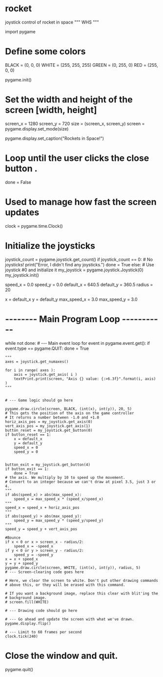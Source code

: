 # rocket
joystick control of rocket in space
"""
WHS
"""
 
import pygame
 
# Define some colors
BLACK = (0, 0, 0)
WHITE = (255, 255, 255)
GREEN = (0, 255, 0)
RED = (255, 0, 0)
 
pygame.init()
 
# Set the width and height of the screen [width, height]

screen_x = 1280
screen_y = 720
size = (screen_x, screen_y)
screen = pygame.display.set_mode(size)
 
pygame.display.set_caption("Rockets in Space!")
 
# Loop until the user clicks the close button .
done = False 
 
# Used to manage how fast the screen updates
clock = pygame.time.Clock()

# Initialize the joysticks
joystick_count = pygame.joystick.get_count()
if joystick_count == 0:
    # No joysticks!
    print("Error, I didn't find any joysticks.")
    done = True
else:
    # Use joystick #0 and initialize it
    my_joystick = pygame.joystick.Joystick(0)
    my_joystick.init()

speed_x = 0.0
speed_y = 0.0
default_x = 640.5
default_y = 360.5
radius = 20

x = default_x
y = default_y
max_speed_x = 3.0
max_speed_y = 3.0

# -------- Main Program Loop -----------
while not done:
    # --- Main event loop
    for event in pygame.event.get():
        if event.type == pygame.QUIT:
            done = True

    """
    axes = joystick.get_numaxes()
       
    for i in range( axes ):
        axis = joystick.get_axis( i )
        textPrint.print(screen, "Axis {} value: {:>6.3f}".format(i, axis) )
    """

             
    # --- Game logic should go here

    pygame.draw.circle(screen, BLACK, (int(x), int(y)), 20, 5) 
    # This gets the position of the axis on the game controller
    # It returns a number between -1.0 and +1.0
    horiz_axis_pos = my_joystick.get_axis(0)
    vert_axis_pos = my_joystick.get_axis(1)
    button_reset = my_joystick.get_button(0)
    if button_reset == 1:
        x = default_x
        y = default_y
        speed_x = 0
        speed_y = 0


    button_exit = my_joystick.get_button(4)
    if button_exit == 1:
        done = True
    # the axis. We multiply by 10 to speed up the movement.
    # Convert to an integer because we can't draw at pixel 3.5, just 3 or 4.
    """
    if abs(speed_x) > abs(max_speed_x):
        speed_x = max_speed_x * (speed_x/speed_x)
    """    
    speed_x = speed_x + horiz_axis_pos
    """
    if abs(speed_y) > abs(max_speed_y):
        speed_y = max_speed_y * (speed_y/speed_y)
    """    
    speed_y = speed_y + vert_axis_pos
    
    #Bounce
    if x < 0 or x > screen_x - radius/2:
        speed_x = -speed_x
    if y < 0 or y > screen_y - radius/2:
        speed_y = -speed_y
    x = x + speed_x
    y = y + speed_y
    pygame.draw.circle(screen, WHITE, (int(x), int(y)), radius, 5) 
    # --- Screen-clearing code goes here
 
    # Here, we clear the screen to white. Don't put other drawing commands
    # above this, or they will be erased with this command.
 
    # If you want a background image, replace this clear with blit'ing the
    # background image.
    # screen.fill(WHITE)
 
    # --- Drawing code should go here
 
    # --- Go ahead and update the screen with what we've drawn.
    pygame.display.flip()
 
    # --- Limit to 60 frames per second
    clock.tick(240)
 
# Close the window and quit.
pygame.quit()
